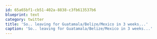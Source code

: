 ```yaml
---
id: 65a65bf1-cb51-402a-8838-c3fb613537b6
blueprint: text
category: twitter
title: 'So.. leaving for Guatamala/Belize/Mexico in 3 weeks...'
caption: 'So.. leaving for Guatamala/Belize/Mexico in 3 weeks...'
---
```

